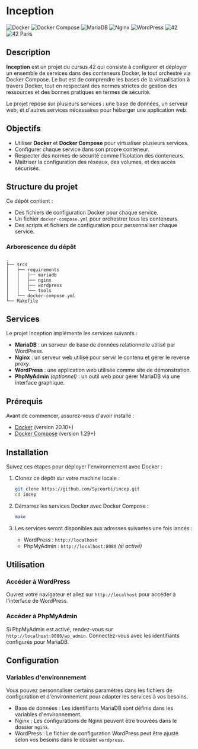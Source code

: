 # Inception

![Docker](https://img.shields.io/badge/container-Docker-blue)
![Docker Compose](https://img.shields.io/badge/docker%20compose-yes-blue)
![MariaDB](https://img.shields.io/badge/database-MariaDB-blue)
![Nginx](https://img.shields.io/badge/web%20server-Nginx-green)
![WordPress](https://img.shields.io/badge/cms-WordPress-blueviolet)
![42](https://img.shields.io/badge/school-42-green)
![42 Paris](https://img.shields.io/badge/42-Paris-blue)



## Description

**Inception** est un projet du cursus 42 qui consiste à configurer et déployer un ensemble de services dans des conteneurs Docker, le tout orchestré via Docker Compose. Le but est de comprendre les bases de la virtualisation à travers Docker, tout en respectant des normes strictes de gestion des ressources et des bonnes pratiques en termes de sécurité.

Le projet repose sur plusieurs services : une base de données, un serveur web, et d'autres services nécessaires pour héberger une application web.

## Objectifs

- Utiliser **Docker** et **Docker Compose** pour virtualiser plusieurs services.
- Configurer chaque service dans son propre conteneur.
- Respecter des normes de sécurité comme l’isolation des conteneurs.
- Maîtriser la configuration des réseaux, des volumes, et des accès sécurisés.

## Structure du projet

Ce dépôt contient :

- Des fichiers de configuration Docker pour chaque service.
- Un fichier `docker-compose.yml` pour orchestrer tous les conteneurs.
- Des scripts et fichiers de configuration pour personnaliser chaque service.

### Arborescence du dépôt
```
.
├── srcs
│   ├── requirements
│   │   ├── mariadb
│   │   ├── nginx
│   │   ├── wordpress
│   │   └── tools
│   └── docker-compose.yml
└── Makefile
```

## Services

Le projet Inception implémente les services suivants :

- **MariaDB** : un serveur de base de données relationnelle utilisé par WordPress.
- **Nginx** : un serveur web utilisé pour servir le contenu et gérer le reverse proxy.
- **WordPress** : une application web utilisée comme site de démonstration.
- **PhpMyAdmin** *(optionnel)* : un outil web pour gérer MariaDB via une interface graphique.

## Prérequis

Avant de commencer, assurez-vous d'avoir installé :

- [Docker](https://www.docker.com/get-started) (version 20.10+)
- [Docker Compose](https://docs.docker.com/compose/install/) (version 1.29+)

## Installation

Suivez ces étapes pour déployer l'environnement avec Docker :

1. Clonez ce dépôt sur votre machine locale :

    ```bash
    git clone https://github.com/Sycourbi/incep.git
    cd incep
    ```

2. Démarrez les services Docker avec Docker Compose :

    ```bash
    make
    ```

3. Les services seront disponibles aux adresses suivantes une fois lancés :

    - WordPress : `http://localhost`
    - PhpMyAdmin : `http://localhost:8080` *(si activé)*

## Utilisation

### Accéder à WordPress

Ouvrez votre navigateur et allez sur `http://localhost` pour accéder à l'interface de WordPress.

### Accéder à PhpMyAdmin

Si PhpMyAdmin est activé, rendez-vous sur `http://localhost:8080/wp_admin`. Connectez-vous avec les identifiants configurés pour MariaDB.

## Configuration

### Variables d'environnement

Vous pouvez personnaliser certains paramètres dans les fichiers de configuration et d'environnement pour adapter les services à vos besoins.

- Base de données : Les identifiants MariaDB sont définis dans les variables d'environnement.
- Nginx : Les configurations de Nginx peuvent être trouvées dans le dossier `nginx`.
- WordPress : Le fichier de configuration WordPress peut être ajusté selon vos besoins dans le dossier `wordpress`.

